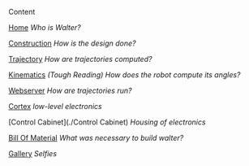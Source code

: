 Content

[Home](./Home) *Who is Walter?*

[Construction](../Construction) *How is the design done?*

[Trajectory](./Trajectory) *How are trajectories computed?*

[Kinematics](./Kinematics) *(Tough Reading) How does the robot compute its angles?*

[Webserver](./Webserver) *How are trajectories run?*

[Cortex](./Cortex) *low-level electronics*

[Control Cabinet](./Control Cabinet) *Housing of electronics* 

[Bill Of Material](./Bill-of-Material) *What was necessary to build walter?*

[Gallery](./Gallery) *Selfies*
